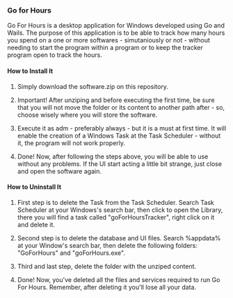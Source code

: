 ### Go for Hours

Go For Hours is a desktop application for Windows developed using Go and Wails. The purpose of this application is to be able to track how many hours you spend on a one or more softwares - simutaniously or not - without needing to start the program within a program or to keep the tracker program open to track the hours.

#### How to Install It

1. Simply download the software.zip on this repository.

2. Important! After unziping and before executing the first time, be sure that you will not move the folder or its content to another path after - so, choose wisely where you will store the software.

3. Execute it as adm - preferably always - but it is a must at first time. It will enable the creation of a Windows Task at the Task Scheduler - without it, the program will not work properly.

4. Done! Now, after following the steps above, you will be able to use without any problems. If the UI start acting a little bit strange, just close and open the software again.

#### How to Uninstall It

1. First step is to delete the Task from the Task Scheduler. Search Task Scheduler at your Windows's search bar, then click to open the Library, there you will find a task called "goForHoursTracker", right click on it and delete it.

2. Second step is to delete the database and UI files. Search %appdata% at your Window's search bar, then delete the following folders: "GoForHours" and "goForHours.exe".

3. Third and last step, delete the folder with the unziped content.

4. Done! Now, you've deleted all the files and services required to run Go For Hours. Remember, after deleting it you'll lose all your data.
